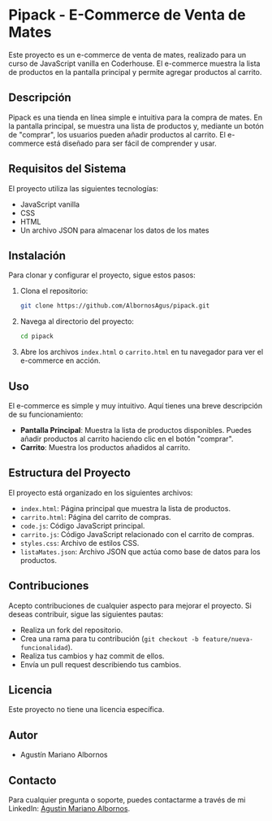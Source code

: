 # Pipack - E-Commerce de Venta de Mates

Este proyecto es un e-commerce de venta de mates, realizado para un curso de JavaScript vanilla en Coderhouse. El e-commerce muestra la lista de productos en la pantalla principal y permite agregar productos al carrito.

## Descripción

Pipack es una tienda en línea simple e intuitiva para la compra de mates. En la pantalla principal, se muestra una lista de productos y, mediante un botón de "comprar", los usuarios pueden añadir productos al carrito. El e-commerce está diseñado para ser fácil de comprender y usar.

## Requisitos del Sistema

El proyecto utiliza las siguientes tecnologías:

- JavaScript vanilla
- CSS
- HTML
- Un archivo JSON para almacenar los datos de los mates

## Instalación

Para clonar y configurar el proyecto, sigue estos pasos:

1. Clona el repositorio:
    ```sh
    git clone https://github.com/AlbornosAgus/pipack.git
    ```

2. Navega al directorio del proyecto:
    ```sh
    cd pipack
    ```

3. Abre los archivos `index.html` o `carrito.html` en tu navegador para ver el e-commerce en acción.

## Uso

El e-commerce es simple y muy intuitivo. Aquí tienes una breve descripción de su funcionamiento:

- **Pantalla Principal**: Muestra la lista de productos disponibles. Puedes añadir productos al carrito haciendo clic en el botón "comprar".
- **Carrito**: Muestra los productos añadidos al carrito.

## Estructura del Proyecto

El proyecto está organizado en los siguientes archivos:

- `index.html`: Página principal que muestra la lista de productos.
- `carrito.html`: Página del carrito de compras.
- `code.js`: Código JavaScript principal.
- `carrito.js`: Código JavaScript relacionado con el carrito de compras.
- `styles.css`: Archivo de estilos CSS.
- `listaMates.json`: Archivo JSON que actúa como base de datos para los productos.

## Contribuciones

Acepto contribuciones de cualquier aspecto para mejorar el proyecto. Si deseas contribuir, sigue las siguientes pautas:

- Realiza un fork del repositorio.
- Crea una rama para tu contribución (`git checkout -b feature/nueva-funcionalidad`).
- Realiza tus cambios y haz commit de ellos.
- Envía un pull request describiendo tus cambios.

## Licencia

Este proyecto no tiene una licencia específica.

## Autor

- Agustín Mariano Albornos

## Contacto

Para cualquier pregunta o soporte, puedes contactarme a través de mi LinkedIn: [Agustin Mariano Albornos](https://www.linkedin.com/in/agust%C3%ADn-mariano-albornos-2bb21b213/).

